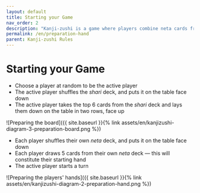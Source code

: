 ```yaml
---
layout: default
title: Starting your Game
nav_order: 2
description: "Kanji-zushi is a game where players combine neta cards from their hand (the left halves) with shari cards on the table (the right halves) to complete valid kanji characters."
permalink: /en/preparation-hand
parent: Kanji-zushi Rules
---
```


# Starting your Game

- Choose a player at random to be the active player
- The active player shuffles the _shari_ deck, and puts it on the table face down
- The active player takes the top 6 cards from the _shari_ deck and lays them down on the table in two rows, face up

![Preparing the board]({{ site.baseurl }}{% link assets/en/kanjizushi-diagram-3-preparation-board.png %})

- Each player shuffles their own _neta_ deck, and puts it on the table face down
- Each player draws 5 cards from their own _neta_ deck — this will constitute their starting hand
- The active player starts a turn

![Preparing the players' hands]({{ site.baseurl }}{% link assets/en/kanjizushi-diagram-2-preparation-hand.png %})

